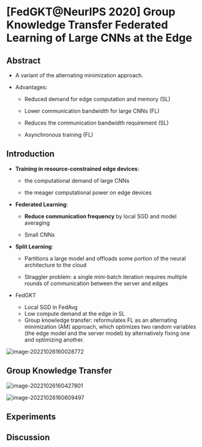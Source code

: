 # [FedGKT@NeurIPS 2020] Group Knowledge Transfer Federated Learning of Large CNNs at the Edge

## Abstract

- A variant of the alternating minimization approach.

- Advantages:

  - Reduced demand for edge computation and memory (SL)


  - Lower communication bandwidth for large CNNs (FL)


  - Reduces the communication bandwidth requirement (SL)


  - Asynchronous training (FL)




## Introduction

- **Training in resource-constrained edge devices**:

  - the computational demand of large CNNs

  - the meager computational power on edge devices

- **Federated Learning**:

  - **Reduce communication frequency** by local SGD and model averaging

  - Small CNNs

- **Split Learning**:

  - Partitions a large model and offloads some portion of the neural architecture to the cloud

  - Straggler problem: a single mini-batch iteration requires multiple rounds of communication between the server and edges

- FedGKT
  - Local SGD in FedAvg
  - Low compute demand at the edge in SL
  - Group knowledge transfer: reformulates FL as an alternating minimization (AM) approach, which optimizes two random variables (the edge model and the server model) by alternatively fixing one and optimizing another.

![image-20221026160028772](C:\Users\wudic\AppData\Roaming\Typora\typora-user-images\image-20221026160028772.png)



## Group Knowledge Transfer

![image-20221026160427801](C:\Users\wudic\AppData\Roaming\Typora\typora-user-images\image-20221026160427801.png)

![image-20221026160609497](C:\Users\wudic\AppData\Roaming\Typora\typora-user-images\image-20221026160609497.png)



## Experiments

## Discussion
